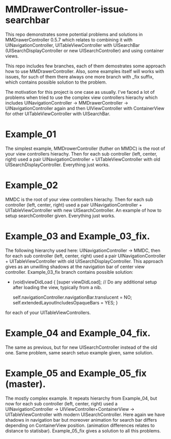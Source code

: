 # MMDrawerController-issue-searchbar
This repo demonstrates some potential problems and solutions in MMDrawerController 0.5.7 which relates to combining it with UINavigationController, UITableViewController with UISearchBar (UISearchDisplayController or new UISearchController) and using container views.

This repo includes few branches, each of them demostrates some approach how to use MMDrawerController. Also, some examples itself will works with issues, for such of them there always one more branch with _fix suffix, which contains possible solution to the problem.

The motivation for this project is one case as usually. I've faced a lot of problems when tried to use the complex view controllers hierachy which includes UINavigationController -> MMDrawerController -> UINavigationController again and then UIViewController with ContainerView for other UITableViewController with UISearchBar. 

# Example_01

The simplest example, MMDrowerController (futher on MMDC) is the root of your view controllers hierachy. Then for each sub controller (left, center, right) used a pair UINavigationController + UITableViewController with old UISearchDisplayController. Everything just works.

# Example_02

MMDC is the root of your view controllers hierachy. Then for each sub controller (left, center, right) used a pair UINavigationController + UITableViewController with new UISearchController. An example of how to setup searchController given. Everything just works.

# Example_03 and Example_03_fix.

The following hierarchy used here: UINavigationController -> MMDC, then for each sub controller (left, center, right) used a pair UINavigationController + UITableViewController with old UISearchDisplayController. This approach gives as an unwilling shadows at the navigation bar of center view controller. Example_03_fix branch contains possible solution:

- (void)viewDidLoad {
    [super viewDidLoad];
    // Do any additional setup after loading the view, typically from a nib.

    self.navigationController.navigationBar.translucent = NO;
    self.extendedLayoutIncludesOpaqueBars = YES;
}

for each of your UITableViewControllers.

# Example_04 and Example_04_fix.

The same as previous, but for new UISearchController instead of the old one. Same problem, same search setuo example given, same solution.

# Example_05 and Example_05_fix (master).

The mostly complex example. It repeats hierarchy from Example_04, but now for each sub controller (left, center, right) used a UINavigationController -> UIViewController+ContainerView -> UITableViewController with modern UISearchController. Here again we have shadows in navigation bar but moreover animation for search bar differs depending on ContainerView position. (animation differences relates to distance to statisbar). Example_05_fix gives a solution to all this problems.
